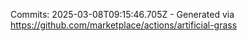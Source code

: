 Commits: 2025-03-08T09:15:46.705Z - Generated via https://github.com/marketplace/actions/artificial-grass
<br>
